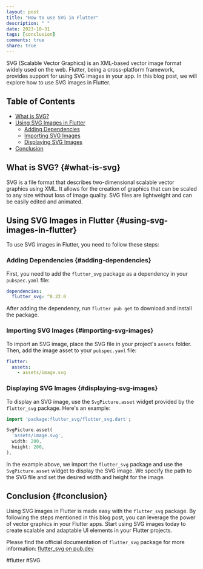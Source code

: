 ```yaml
---
layout: post
title: "How to use SVG in Flutter"
description: " "
date: 2023-10-31
tags: [conclusion]
comments: true
share: true
---
```


SVG (Scalable Vector Graphics) is an XML-based vector image format widely used on the web. Flutter, being a cross-platform framework, provides support for using SVG images in your app. In this blog post, we will explore how to use SVG images in Flutter.

## Table of Contents
- [What is SVG?](#what-is-svg)
- [Using SVG Images in Flutter](#using-svg-images-in-flutter)
  - [Adding Dependencies](#adding-dependencies)
  - [Importing SVG Images](#importing-svg-images)
  - [Displaying SVG Images](#displaying-svg-images)
- [Conclusion](#conclusion)

## What is SVG? {#what-is-svg}

SVG is a file format that describes two-dimensional scalable vector graphics using XML. It allows for the creation of graphics that can be scaled to any size without loss of image quality. SVG files are lightweight and can be easily edited and animated.

## Using SVG Images in Flutter {#using-svg-images-in-flutter}

To use SVG images in Flutter, you need to follow these steps:

### Adding Dependencies {#adding-dependencies}

First, you need to add the `flutter_svg` package as a dependency in your `pubspec.yaml` file:

```yaml
dependencies:
  flutter_svg: ^0.22.0
```

After adding the dependency, run `flutter pub get` to download and install the package.

### Importing SVG Images {#importing-svg-images}

To import an SVG image, place the SVG file in your project's `assets` folder. Then, add the image asset to your `pubspec.yaml` file:

```yaml
flutter:
  assets:
    - assets/image.svg
```

### Displaying SVG Images {#displaying-svg-images}

To display an SVG image, use the `SvgPicture.asset` widget provided by the `flutter_svg` package. Here's an example:

```dart
import 'package:flutter_svg/flutter_svg.dart';

SvgPicture.asset(
  'assets/image.svg',
  width: 200,
  height: 200,
),
```

In the example above, we import the `flutter_svg` package and use the `SvgPicture.asset` widget to display the SVG image. We specify the path to the SVG file and set the desired width and height for the image.

## Conclusion {#conclusion}

Using SVG images in Flutter is made easy with the `flutter_svg` package. By following the steps mentioned in this blog post, you can leverage the power of vector graphics in your Flutter apps. Start using SVG images today to create scalable and adaptable UI elements in your Flutter projects.

Please find the official documentation of `flutter_svg` package for more information: [flutter_svg on pub.dev](https://pub.dev/packages/flutter_svg)

\#flutter #SVG